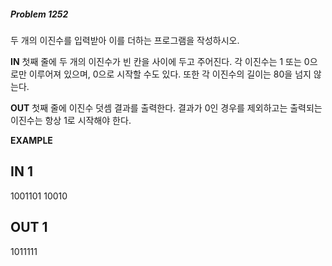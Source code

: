 #####   Problem 1252  ######
두 개의 이진수를 입력받아 이를 더하는 프로그램을 작성하시오.


 **IN** 
첫째 줄에 두 개의 이진수가 빈 칸을 사이에 두고 주어진다. 각 이진수는 1 또는 0으로만 이루어져 있으며, 0으로 시작할 수도 있다. 또한 각 이진수의 길이는 80을 넘지 않는다.


 **OUT** 
첫째 줄에 이진수 덧셈 결과를 출력한다. 결과가 0인 경우를 제외하고는 출력되는 이진수는 항상 1로 시작해야 한다.


 **EXAMPLE** 
## IN 1 ###
1001101 10010
## OUT 1 ###
1011111
